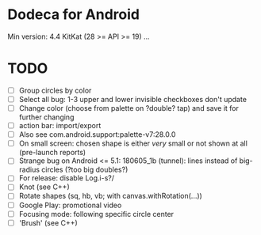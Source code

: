 # Dodeca for Android
Min version: 4.4 KitKat (28 >= API >= 19)
...
# TODO
- [ ] Group circles by color
- [ ] Select all bug: 1-3 upper and lower invisible checkboxes don't update
- [ ] Change color (choose from palette on ?double? tap) and save it for further changing
- [ ] action bar: import/export
- [ ] Also see com.android.support:palette-v7:28.0.0
- [ ] On small screen: chosen shape is either *very* small or not shown at all (pre-launch reports)
- [ ] Strange bug on Android <= 5.1: 180605_1b (tunnel): lines instead of big-radius circles (?too big doubles?)
- [ ] For release: disable Log.i-s?/
- [ ] Knot (see C++)
- [ ] Rotate shapes (sq, hb, vb; with canvas.withRotation(...))
- [ ] Google Play: promotional video
- [ ] Focusing mode: following specific circle center
- [ ] 'Brush' (see C++)
